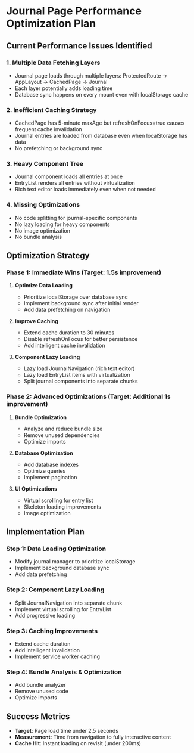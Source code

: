 # Journal Page Performance Optimization Plan

## Current Performance Issues Identified

### 1. **Multiple Data Fetching Layers**
- Journal page loads through multiple layers: ProtectedRoute → AppLayout → CachedPage → Journal
- Each layer potentially adds loading time
- Database sync happens on every mount even with localStorage cache

### 2. **Inefficient Caching Strategy**
- CachedPage has 5-minute maxAge but refreshOnFocus=true causes frequent cache invalidation
- Journal entries are loaded from database even when localStorage has data
- No prefetching or background sync

### 3. **Heavy Component Tree**
- Journal component loads all entries at once
- EntryList renders all entries without virtualization
- Rich text editor loads immediately even when not needed

### 4. **Missing Optimizations**
- No code splitting for journal-specific components
- No lazy loading for heavy components
- No image optimization
- No bundle analysis

## Optimization Strategy

### Phase 1: Immediate Wins (Target: 1.5s improvement)

1. **Optimize Data Loading**
   - Prioritize localStorage over database sync
   - Implement background sync after initial render
   - Add data prefetching on navigation

2. **Improve Caching**
   - Extend cache duration to 30 minutes
   - Disable refreshOnFocus for better persistence
   - Add intelligent cache invalidation

3. **Component Lazy Loading**
   - Lazy load JournalNavigation (rich text editor)
   - Lazy load EntryList items with virtualization
   - Split journal components into separate chunks

### Phase 2: Advanced Optimizations (Target: Additional 1s improvement)

1. **Bundle Optimization**
   - Analyze and reduce bundle size
   - Remove unused dependencies
   - Optimize imports

2. **Database Optimization**
   - Add database indexes
   - Optimize queries
   - Implement pagination

3. **UI Optimizations**
   - Virtual scrolling for entry list
   - Skeleton loading improvements
   - Image optimization

## Implementation Plan

### Step 1: Data Loading Optimization
- Modify journal manager to prioritize localStorage
- Implement background database sync
- Add data prefetching

### Step 2: Component Lazy Loading
- Split JournalNavigation into separate chunk
- Implement virtual scrolling for EntryList
- Add progressive loading

### Step 3: Caching Improvements
- Extend cache duration
- Add intelligent invalidation
- Implement service worker caching

### Step 4: Bundle Analysis & Optimization
- Add bundle analyzer
- Remove unused code
- Optimize imports

## Success Metrics
- **Target**: Page load time under 2.5 seconds
- **Measurement**: Time from navigation to fully interactive content
- **Cache Hit**: Instant loading on revisit (under 200ms)
